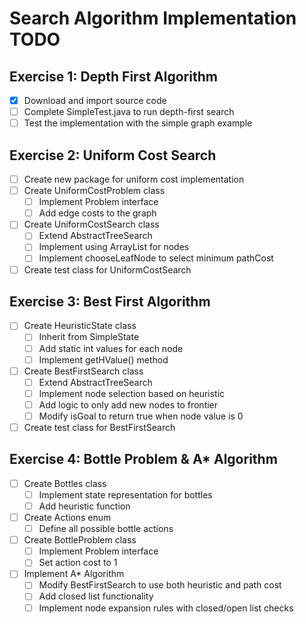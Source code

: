 # Search Algorithm Implementation TODO

## Exercise 1: Depth First Algorithm
- [x] Download and import source code
- [ ] Complete SimpleTest.java to run depth-first search
- [ ] Test the implementation with the simple graph example

## Exercise 2: Uniform Cost Search
- [ ] Create new package for uniform cost implementation
- [ ] Create UniformCostProblem class
  - [ ] Implement Problem interface
  - [ ] Add edge costs to the graph
- [ ] Create UniformCostSearch class
  - [ ] Extend AbstractTreeSearch
  - [ ] Implement using ArrayList for nodes
  - [ ] Implement chooseLeafNode to select minimum pathCost
- [ ] Create test class for UniformCostSearch

## Exercise 3: Best First Algorithm
- [ ] Create HeuristicState class
  - [ ] Inherit from SimpleState
  - [ ] Add static int values for each node
  - [ ] Implement getHValue() method
- [ ] Create BestFirstSearch class
  - [ ] Extend AbstractTreeSearch
  - [ ] Implement node selection based on heuristic
  - [ ] Add logic to only add new nodes to frontier
  - [ ] Modify isGoal to return true when node value is 0
- [ ] Create test class for BestFirstSearch

## Exercise 4: Bottle Problem & A* Algorithm
- [ ] Create Bottles class
  - [ ] Implement state representation for bottles
  - [ ] Add heuristic function
- [ ] Create Actions enum
  - [ ] Define all possible bottle actions
- [ ] Create BottleProblem class
  - [ ] Implement Problem interface
  - [ ] Set action cost to 1
- [ ] Implement A* Algorithm
  - [ ] Modify BestFirstSearch to use both heuristic and path cost
  - [ ] Add closed list functionality
  - [ ] Implement node expansion rules with closed/open list checks 